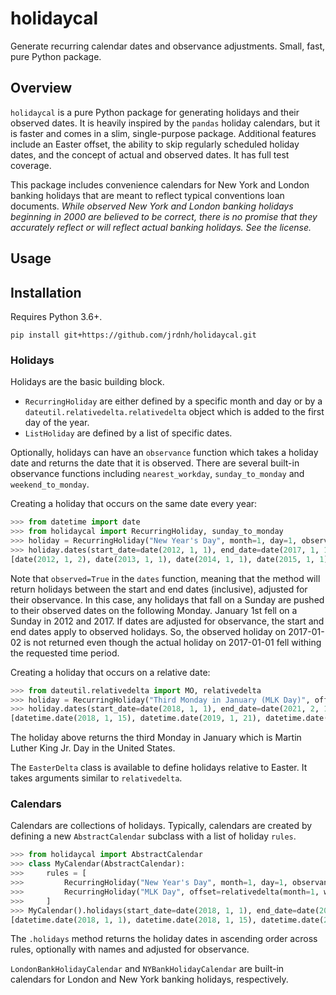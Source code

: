 # holidaycal

Generate recurring calendar dates and observance adjustments. Small, fast, pure Python package.

## Overview
`holidaycal` is a pure Python package for generating holidays and their observed dates. It is heavily inspired by the `pandas` holiday calendars, but it is faster and comes in a slim, single-purpose package. Additional features include an Easter offset, the ability to skip regularly scheduled holiday dates, and the concept of actual and observed dates. It has full test coverage. 

This package includes convenience calendars for New York and London banking holidays that are meant to reflect typical conventions loan documents. *While observed New York and London banking holidays beginning in 2000 are believed to be correct, there is no promise that they accurately reflect or will reflect actual banking holidays. See the license.*

## Usage

## Installation

Requires Python 3.6+.

`pip install git+https://github.com/jrdnh/holidaycal.git`

### Holidays

Holidays are the basic building block. 
* `RecurringHoliday` are either defined by a specific month and day or by a `dateutil.relativedelta.relativedelta` object which is added to the first day of the year.
* `ListHoliday` are defined by a list of specific dates.

Optionally, holidays can have an `observance` function which takes a holiday date and returns the date that it is observed. There are several built-in observance functions including `nearest_workday`, `sunday_to_monday` and `weekend_to_monday`.

Creating a holiday that occurs on the same date every year:
```python
>>> from datetime import date
>>> from holidaycal import RecurringHoliday, sunday_to_monday
>>> holiday = RecurringHoliday("New Year's Day", month=1, day=1, observance=sunday_to_monday)
>>> holiday.dates(start_date=date(2012, 1, 1), end_date=date(2017, 1, 1), observed=True)
[date(2012, 1, 2), date(2013, 1, 1), date(2014, 1, 1), date(2015, 1, 1), date(2016, 1, 1)]
```
Note that `observed=True` in the `dates` function, meaning that the method will return holidays between the start and end dates (inclusive), adjusted for their observance. In this case, any holidays that fall on a Sunday are pushed to their observed dates on the following Monday. January 1st fell on a Sunday in 2012 and 2017. If dates are adjusted for observance, the start and end dates apply to observed holidays. So, the observed holiday on 2017-01-02 is not returned even though the actual holiday on 2017-01-01 fell withing the requested time period.

Creating a holiday that occurs on a relative date:
```python
>>> from dateutil.relativedelta import MO, relativedelta
>>> holiday = RecurringHoliday("Third Monday in January (MLK Day)", offset=relativedelta(month=1, weekday=MO(3)))
>>> holiday.dates(start_date=date(2018, 1, 1), end_date=date(2021, 2, 1))
[datetime.date(2018, 1, 15), datetime.date(2019, 1, 21), datetime.date(2020, 1, 20), datetime.date(2021, 1, 18)]
```
The holiday above returns the third Monday in January which is Martin Luther King Jr. Day in the United States. 

The `EasterDelta` class is available to define holidays relative to Easter. It takes arguments similar to `relativedelta`.

### Calendars
Calendars are collections of holidays. Typically, calendars are created by defining a new `AbstractCalendar` subclass with a list of holiday `rules`.
```python
>>> from holidaycal import AbstractCalendar
>>> class MyCalendar(AbstractCalendar):
>>>     rules = [
>>>         RecurringHoliday("New Year's Day", month=1, day=1, observance=sunday_to_monday),
>>>         RecurringHoliday("MLK Day", offset=relativedelta(month=1, weekday=MO(3)))
>>>     ]
>>> MyCalendar().holidays(start_date=date(2018, 1, 1), end_date=date(2021, 1, 1), observed=True)
[datetime.date(2018, 1, 1), datetime.date(2018, 1, 15), datetime.date(2019, 1, 1), datetime.date(2019, 1, 21), datetime.date(2020, 1, 1), datetime.date(2020, 1, 20), datetime.date(2021, 1, 1)]
``` 
 
 The `.holidays` method returns the holiday dates in ascending order across rules, optionally with names and adjusted for observance.
 
 `LondonBankHolidayCalendar` and `NYBankHolidayCalendar` are built-in calendars for London and New York banking holidays, respectively. 
 